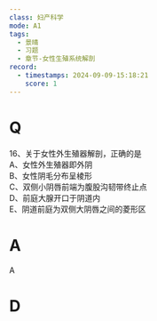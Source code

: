 ```yaml
---
class: 妇产科学
mode: A1
tags:
  - 景晴
  - 习题
  - 章节-女性生殖系统解剖
record:
  - timestamps: 2024-09-09-15:18:21
    score: 1
---
```


# Q
16、关于女性外生殖器解剖，正确的是  
A、女性外生殖器即外阴  
B、女性阴毛分布呈棱形  
C、双侧小阴唇前端为腹股沟韧带终止点  
D、前庭大腺开口于阴道内  
E、阴道前庭为双侧大阴唇之间的菱形区  
# A
A
# D
